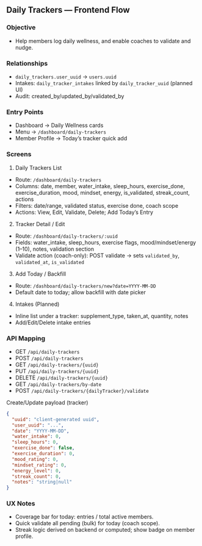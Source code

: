 ## Daily Trackers — Frontend Flow

### Objective
- Help members log daily wellness, and enable coaches to validate and nudge.

### Relationships
- `daily_trackers.user_uuid` -> `users.uuid`
- Intakes: `daily_tracker_intakes` linked by `daily_tracker_uuid` (planned UI)
- Audit: created_by/updated_by/validated_by

### Entry Points
- Dashboard → Daily Wellness cards
- Menu → `/dashboard/daily-trackers`
- Member Profile → Today’s tracker quick add

### Screens
1) Daily Trackers List
- Route: `/dashboard/daily-trackers`
- Columns: date, member, water_intake, sleep_hours, exercise_done, exercise_duration, mood, mindset, energy, is_validated, streak_count, actions
- Filters: date/range, validated status, exercise done, coach scope
- Actions: View, Edit, Validate, Delete; Add Today’s Entry

2) Tracker Detail / Edit
- Route: `/dashboard/daily-trackers/:uuid`
- Fields: water_intake, sleep_hours, exercise flags, mood/mindset/energy (1–10), notes, validation section
- Validate action (coach-only): POST validate → sets `validated_by`, `validated_at`, `is_validated`

3) Add Today / Backfill
- Route: `/dashboard/daily-trackers/new?date=YYYY-MM-DD`
- Default date to today; allow backfill with date picker

4) Intakes (Planned)
- Inline list under a tracker: supplement_type, taken_at, quantity, notes
- Add/Edit/Delete intake entries

### API Mapping
- GET `/api/daily-trackers`
- POST `/api/daily-trackers`
- GET `/api/daily-trackers/{uuid}`
- PUT `/api/daily-trackers/{uuid}`
- DELETE `/api/daily-trackers/{uuid}`
- GET `/api/daily-trackers/by-date`
- POST `/api/daily-trackers/{dailyTracker}/validate`

Create/Update payload (tracker)
```json
{
  "uuid": "client-generated uuid",
  "user_uuid": "...",
  "date": "YYYY-MM-DD",
  "water_intake": 0,
  "sleep_hours": 0,
  "exercise_done": false,
  "exercise_duration": 0,
  "mood_rating": 0,
  "mindset_rating": 0,
  "energy_level": 0,
  "streak_count": 0,
  "notes": "string|null"
}
```

### UX Notes
- Coverage bar for today: entries / total active members.
- Quick validate all pending (bulk) for today (coach scope).
- Streak logic derived on backend or computed; show badge on member profile.

